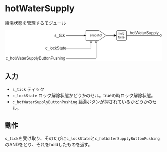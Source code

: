 # hotWaterSupply

給湯状態を管理するモジュール

![hotWaterSupplyのネットワーク図](../images/hotWaterSupply.png)

## 入力

- `s_tick` ティック
- `c_lockState` ロック解除状態かどうかのセル。trueの時ロック解除状態。
- `c_hotWaterSupplyButtonPushing` 給湯ボタンが押されているかどうかのセル。

## 動作

`s_tick`を受け取り、そのたびに`c_lockState`と`c_hotWaterSupplyButtonPushing`のANDをとり、それをholdしたものを返す。
